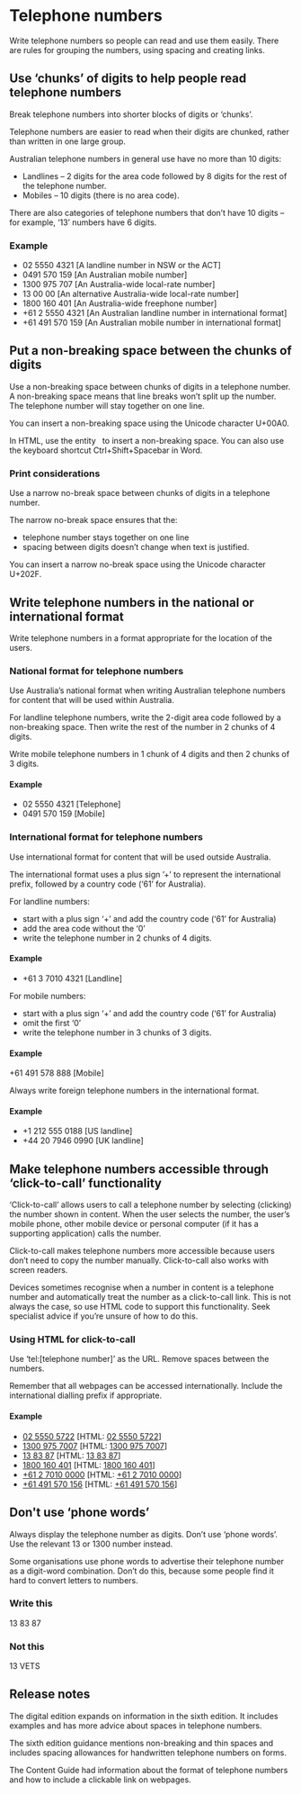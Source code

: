 Telephone numbers
=================

Write telephone numbers so people can read and use them easily. There are rules for grouping the numbers, using spacing and creating links.  

Use ‘chunks’ of digits to help people read telephone numbers
------------------------------------------------------------

Break telephone numbers into shorter blocks of digits or ‘chunks’.

Telephone numbers are easier to read when their digits are chunked, rather than written in one large group.

Australian telephone numbers in general use have no more than 10 digits:

*   Landlines – 2 digits for the area code followed by 8 digits for the rest of the telephone number.
*   Mobiles – 10 digits (there is no area code).

There are also categories of telephone numbers that don’t have 10 digits – for example, ‘13’ numbers have 6 digits.

### Example

*   02 5550 4321 \[A landline number in NSW or the ACT\]
*   0491 570 159 \[An Australian mobile number\]
*   1300 975 707 \[An Australia-wide local-rate number\]
*   13 00 00 \[An alternative Australia-wide local-rate number\]
*   1800 160 401 \[An Australia-wide freephone number\]
*   +61 2 5550 4321 \[An Australian landline number in international format\]
*   +61 491 570 159 \[An Australian mobile number in international format\]

Put a non-breaking space between the chunks of digits
-----------------------------------------------------

Use a non-breaking space between chunks of digits in a telephone number. A non-breaking space means that line breaks won’t split up the number. The telephone number will stay together on one line.

You can insert a non-breaking space using the Unicode character U+00A0.

In HTML, use the entity &nbsp; to insert a non-breaking space. You can also use the keyboard shortcut Ctrl+Shift+Spacebar in Word.

### Print considerations

Use a narrow no-break space between chunks of digits in a telephone number.

The narrow no-break space ensures that the:

*   telephone number stays together on one line
*   spacing between digits doesn’t change when text is justified.

You can insert a narrow no-break space using the Unicode character U+202F.

Write telephone numbers in the national or international format
---------------------------------------------------------------

Write telephone numbers in a format appropriate for the location of the users.

### National format for telephone numbers

Use Australia’s national format when writing Australian telephone numbers for content that will be used within Australia.

For landline telephone numbers, write the 2-digit area code followed by a non-breaking space. Then write the rest of the number in 2 chunks of 4 digits.

Write mobile telephone numbers in 1 chunk of 4 digits and then 2 chunks of 3 digits.

#### Example

*   02 5550 4321 \[Telephone\]
*   0491 570 159 \[Mobile\]

### International format for telephone numbers

Use international format for content that will be used outside Australia.

The international format uses a plus sign ’+’ to represent the international prefix, followed by a country code (‘61’ for Australia).

For landline numbers:

*   start with a plus sign ‘+’ and add the country code (‘61’ for Australia)
*   add the area code without the ‘0’
*   write the telephone number in 2 chunks of 4 digits.

#### Example

*   +61 3 7010 4321 \[Landline\]

For mobile numbers:

*   start with a plus sign ‘+’ and add the country code (‘61’ for Australia)
*   omit the first ‘0’
*   write the telephone number in 3 chunks of 3 digits.

#### Example

+61 491 578 888 \[Mobile\]

Always write foreign telephone numbers in the international format.

#### Example

*   +1 212 555 0188 \[US landline\]
*   +44 20 7946 0990 \[UK landline\]

Make telephone numbers accessible through ‘click-to-call’ functionality
-----------------------------------------------------------------------

‘Click-to-call’ allows users to call a telephone number by selecting (clicking) the number shown in content. When the user selects the number, the user’s mobile phone, other mobile device or personal computer (if it has a supporting application) calls the number.

Click-to-call makes telephone numbers more accessible because users don’t need to copy the number manually. Click-to-call also works with screen readers.

Devices sometimes recognise when a number in content is a telephone number and automatically treat the number as a click-to-call link. This is not always the case, so use HTML code to support this functionality. Seek specialist advice if you’re unsure of how to do this.

### Using HTML for click-to-call

Use ‘tel:\[telephone number\]’ as the URL. Remove spaces between the numbers.

Remember that all webpages can be accessed internationally. Include the international dialling prefix if appropriate.

#### Example

*   [02 5550 5722](tel:0255500000) \[HTML: <a href="tel:0255505722">02&nbsp;5550&nbsp;5722</a>\]
*   [1300 975 7007](tel:13009757007) \[HTML: <a href="tel:13009757007">1300&nbsp;975&nbsp;7007</a>\]
*   [13 83 87](tel:138387) \[HTML: <a href="tel:138387">13&nbsp;83&nbsp;87</a>\]
*   [1800 160 401](tel:1800160401) \[HTML: <a href="tel:1800160401">1800&nbsp;160&nbsp;401</a>\]
*   [+61 2 7010 0000](tel:+61270100000) \[HTML: <a href="tel:+61270100000">+61&nbsp;2&nbsp;7010&nbsp;0000</a>\]
*   [+61 491 570 156](tel:+61491570156) \[HTML: <a href="tel:+61491570156">+61&nbsp;491&nbsp;570&nbsp;156</a>\]

Don't use ‘phone words’
-----------------------

Always display the telephone number as digits. Don’t use ‘phone words’. Use the relevant 13 or 1300 number instead.

Some organisations use phone words to advertise their telephone number as a digit-word combination. Don’t do this, because some people find it hard to convert letters to numbers.

### Write this

13 83 87

### Not this

13 VETS

Release notes
-------------

The digital edition expands on information in the sixth edition. It includes examples and has more advice about spaces in telephone numbers.

The sixth edition guidance mentions non-breaking and thin spaces and includes spacing allowances for handwritten telephone numbers on forms.

The Content Guide had information about the format of telephone numbers and how to include a clickable link on webpages.